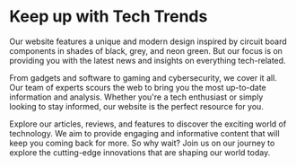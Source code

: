 <!--font:Montserrat-->

# Keep up with Tech Trends

Our website features a unique and modern design inspired by circuit board components in shades of black, grey, and neon green. But our focus is on providing you with the latest news and insights on everything tech-related.

From gadgets and software to gaming and cybersecurity, we cover it all. Our team of experts scours the web to bring you the most up-to-date information and analysis. Whether you're a tech enthusiast or simply looking to stay informed, our website is the perfect resource for you.

Explore our articles, reviews, and features to discover the exciting world of technology. We aim to provide engaging and informative content that will keep you coming back for more. So why wait? Join us on our journey to explore the cutting-edge innovations that are shaping our world today.

<!--

Write me markdown content of website with wallpaper:

"A wallpaper with a repeating pattern of circuit board components, in shades of black, grey, and neon green."

The header of the page should not be copy of the text but rather a real content of the website which is using this wallpaper.


---


# Circuit Board Wallpaper

Welcome to our website featuring a stunning wallpaper with a repeating pattern of circuit board components. This unique design showcases shades of black, grey, and neon green, creating an eye-catching and modern look.

Our high-quality wallpaper is perfect for adding a tech-inspired touch to any room in your home or office. The intricate details of the circuit board components will add depth and texture to your walls, making them stand out and truly unique.

Whether you're a tech enthusiast or simply looking for a bold statement piece, our circuit board wallpaper is sure to impress. So why wait? Browse our selection today and transform your space with this one-of-a-kind design.


---


Heading should not include word "wallpaper". The website should not be about the wallpaper itself, wallpaper is just a related background, rewrite whole content.


---


# Welcome to Our Tech-Inspired Website

We're excited to showcase our unique website design featuring a repeating pattern of circuit board components in shades of black, grey, and neon green. This eye-catching background adds depth and texture to the site, creating a modern and tech-inspired look.

Our website is dedicated to providing you with the latest news and trends in the world of technology. From gadgets and software to gaming and cybersecurity, we cover it all. Our team of experts scours the web to bring you the most up-to-date information and insights on everything tech-related.

Whether you're a tech enthusiast or simply looking to stay informed, our website is the perfect resource for you. So why wait? Browse our articles, reviews, and features today and discover the exciting world of technology.


---


Heading is too long, rewrite whole content.


---


# Discover the Latest in Tech on Our Website

Our website features a unique design with a repeating pattern of circuit board components in shades of black, grey, and neon green. This modern and tech-inspired background sets the tone for our content, which is dedicated to bringing you the latest news and trends in the world of technology.

From gadgets and software to gaming and cybersecurity, we cover it all. Our team of experts scours the web to bring you the most up-to-date information and insights on everything tech-related. Whether you're a tech enthusiast or simply looking to stay informed, our website is the perfect resource for you.

Browse our articles, reviews, and features to discover the exciting world of technology. We aim to provide engaging and informative content that will keep you coming back for more. So why wait? Join us on our journey to explore the cutting-edge innovations that are shaping our world today.


---


Heading is too long, rewrite whole content.


---


# Stay Up-to-Date with the Latest Tech Trends

Our website features a unique and modern design inspired by circuit board components in shades of black, grey, and neon green. But our focus is on providing you with the latest news and insights on everything tech-related.

From gadgets and software to gaming and cybersecurity, we cover it all. Our team of experts scours the web to bring you the most up-to-date information and analysis. Whether you're a tech enthusiast or simply looking to stay informed, our website is the perfect resource for you.

Explore our articles, reviews, and features to discover the exciting world of technology. We aim to provide engaging and informative content that will keep you coming back for more. So why wait? Join us on our journey to explore the cutting-edge innovations that are shaping our world today.


---


Write me a Google font which is best fitting for the website.

Pick from the list:
- Open Sans
- Orbitron
- Dancing Script
- Barlow Condensed
- Poppins
- Great Vibes
- Raleway
- Montserrat
- Alegreya
- IBM Plex Sans
- Playfair Display
- Futura
- Exo 2
- Lato
- Lobster
- Inter
- Roboto


Write just the font name nothing else.


---


Montserrat

-->

